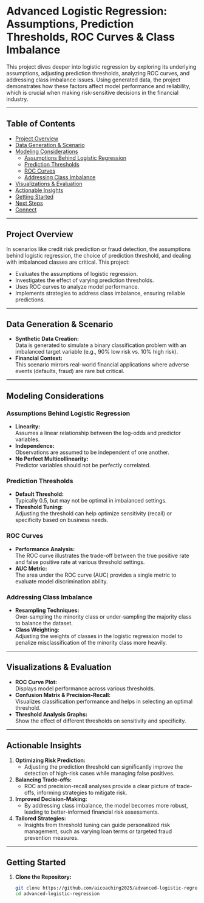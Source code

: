 # Advanced Logistic Regression: Assumptions, Prediction Thresholds, ROC Curves & Class Imbalance

This project dives deeper into logistic regression by exploring its underlying assumptions, adjusting prediction thresholds, analyzing ROC curves, and addressing class imbalance issues. Using generated data, the project demonstrates how these factors affect model performance and reliability, which is crucial when making risk-sensitive decisions in the financial industry.

---

## Table of Contents

- [Project Overview](#project-overview)
- [Data Generation & Scenario](#data-generation--scenario)
- [Modeling Considerations](#modeling-considerations)
  - [Assumptions Behind Logistic Regression](#assumptions-behind-logistic-regression)
  - [Prediction Thresholds](#prediction-thresholds)
  - [ROC Curves](#roc-curves)
  - [Addressing Class Imbalance](#addressing-class-imbalance)
- [Visualizations & Evaluation](#visualizations--evaluation)
- [Actionable Insights](#actionable-insights)
- [Getting Started](#getting-started)
- [Next Steps](#next-steps)
- [Connect](#connect)

---

## Project Overview

In scenarios like credit risk prediction or fraud detection, the assumptions behind logistic regression, the choice of prediction threshold, and dealing with imbalanced classes are critical. This project:
- Evaluates the assumptions of logistic regression.
- Investigates the effect of varying prediction thresholds.
- Uses ROC curves to analyze model performance.
- Implements strategies to address class imbalance, ensuring reliable predictions.

---

## Data Generation & Scenario

- **Synthetic Data Creation:**  
  Data is generated to simulate a binary classification problem with an imbalanced target variable (e.g., 90% low risk vs. 10% high risk).
- **Financial Context:**  
  This scenario mirrors real-world financial applications where adverse events (defaults, fraud) are rare but critical.

---

## Modeling Considerations

### Assumptions Behind Logistic Regression
- **Linearity:**  
  Assumes a linear relationship between the log-odds and predictor variables.
- **Independence:**  
  Observations are assumed to be independent of one another.
- **No Perfect Multicollinearity:**  
  Predictor variables should not be perfectly correlated.

### Prediction Thresholds
- **Default Threshold:**  
  Typically 0.5, but may not be optimal in imbalanced settings.
- **Threshold Tuning:**  
  Adjusting the threshold can help optimize sensitivity (recall) or specificity based on business needs.

### ROC Curves
- **Performance Analysis:**  
  The ROC curve illustrates the trade-off between the true positive rate and false positive rate at various threshold settings.
- **AUC Metric:**  
  The area under the ROC curve (AUC) provides a single metric to evaluate model discrimination ability.

### Addressing Class Imbalance
- **Resampling Techniques:**  
  Over-sampling the minority class or under-sampling the majority class to balance the dataset.
- **Class Weighting:**  
  Adjusting the weights of classes in the logistic regression model to penalize misclassification of the minority class more heavily.

---

## Visualizations & Evaluation

- **ROC Curve Plot:**  
  Displays model performance across various thresholds.
- **Confusion Matrix & Precision-Recall:**  
  Visualizes classification performance and helps in selecting an optimal threshold.
- **Threshold Analysis Graphs:**  
  Show the effect of different thresholds on sensitivity and specificity.

---

## Actionable Insights

1. **Optimizing Risk Prediction:**  
   - Adjusting the prediction threshold can significantly improve the detection of high-risk cases while managing false positives.
2. **Balancing Trade-offs:**  
   - ROC and precision-recall analyses provide a clear picture of trade-offs, informing strategies to mitigate risk.
3. **Improved Decision-Making:**  
   - By addressing class imbalance, the model becomes more robust, leading to better-informed financial risk assessments.
4. **Tailored Strategies:**  
   - Insights from threshold tuning can guide personalized risk management, such as varying loan terms or targeted fraud prevention measures.

---

## Getting Started

1. **Clone the Repository:**

   ```bash
   git clone https://github.com/aicoaching2025/advanced-logistic-regression.git
   cd advanced-logistic-regression

